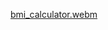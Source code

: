 [bmi_calculator.webm](https://github.com/user-attachments/assets/544185e9-0d3d-4fe1-8691-9e0486ebfdf1)
